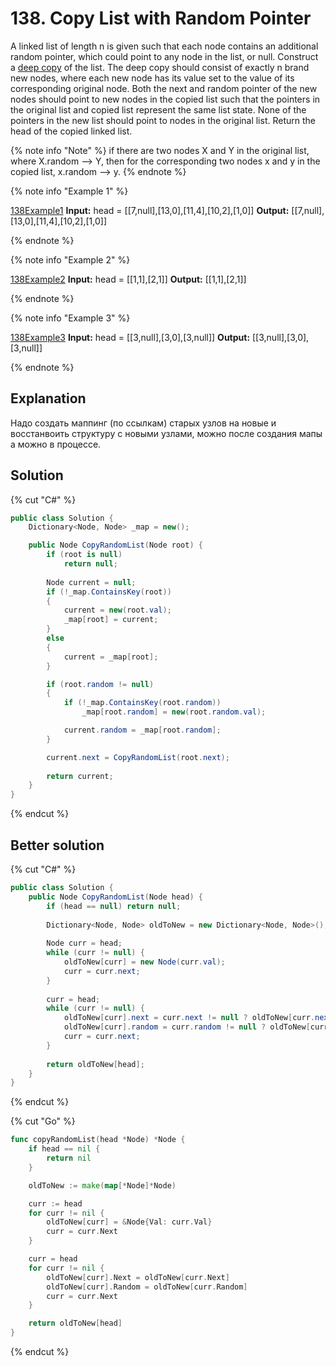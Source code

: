 # 138. Copy List with Random Pointer

A linked list of length n is given such that each node contains an additional random pointer, which could point to any node in the list, or null.
Construct a [deep copy](https://en.wikipedia.org/wiki/Object_copying#Deep_copy) of the list. The deep copy should consist of exactly n brand new nodes, where each new node has its value set to the value of its corresponding original node. Both the next and random pointer of the new nodes should point to new nodes in the copied list such that the pointers in the original list and copied list represent the same list state. None of the pointers in the new list should point to nodes in the original list. Return the head of the copied linked list.

{% note info "Note" %}
if there are two nodes X and Y in the original list, where X.random --> Y, then for the corresponding two nodes x and y in the copied list, x.random --> y.
{% endnote %}

{% note info "Example 1" %}

[138Example1](_images/138_example_1.png "Example 1")
**Input:** head = [[7,null],[13,0],[11,4],[10,2],[1,0]]
**Output:** [[7,null],[13,0],[11,4],[10,2],[1,0]]

{% endnote %}

{% note info "Example 2" %}

[138Example2](_images/138_example_2.png "Example 2")
**Input:** head = [[1,1],[2,1]]
**Output:** [[1,1],[2,1]]

{% endnote %}

{% note info "Example 3" %}

[138Example3](_images/138_example_3.png "Example 3")
**Input:** head = [[3,null],[3,0],[3,null]]
**Output:** [[3,null],[3,0],[3,null]]

{% endnote %}


## Explanation
Надо создать маппинг (по ссылкам) старых узлов на новые и восстанвоить структуру с новыми узлами, можно после создания мапы а можно в процессе.

## Solution
{% cut "C#" %}
```cs
public class Solution {
    Dictionary<Node, Node> _map = new();

    public Node CopyRandomList(Node root) {
        if (root is null)
            return null;
        
        Node current = null;
        if (!_map.ContainsKey(root))
        {
            current = new(root.val);
            _map[root] = current;
        }
        else 
        {
            current = _map[root];
        }

        if (root.random != null)
        {
            if (!_map.ContainsKey(root.random))
                _map[root.random] = new(root.random.val);

            current.random = _map[root.random];
        }

        current.next = CopyRandomList(root.next);
        
        return current;
    }
}
```
{% endcut %}

## Better solution
{% cut "C#" %}
```cs
public class Solution {
    public Node CopyRandomList(Node head) {
        if (head == null) return null;
        
        Dictionary<Node, Node> oldToNew = new Dictionary<Node, Node>();
        
        Node curr = head;
        while (curr != null) {
            oldToNew[curr] = new Node(curr.val);
            curr = curr.next;
        }
        
        curr = head;
        while (curr != null) {
            oldToNew[curr].next = curr.next != null ? oldToNew[curr.next] : null;
            oldToNew[curr].random = curr.random != null ? oldToNew[curr.random] : null;
            curr = curr.next;
        }
        
        return oldToNew[head];
    }
}
```
{% endcut %}

{% cut "Go" %}
```go
func copyRandomList(head *Node) *Node {
    if head == nil {
        return nil
    }

    oldToNew := make(map[*Node]*Node)

    curr := head
    for curr != nil {
        oldToNew[curr] = &Node{Val: curr.Val}
        curr = curr.Next
    }

    curr = head
    for curr != nil {
        oldToNew[curr].Next = oldToNew[curr.Next]
        oldToNew[curr].Random = oldToNew[curr.Random]
        curr = curr.Next
    }

    return oldToNew[head]
}
```
{% endcut %}